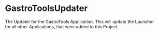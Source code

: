 # GastroToolsUpdater
The Updater for the GastroTools Application. This will update the Launcher for all other Applications, that were added to this Project
